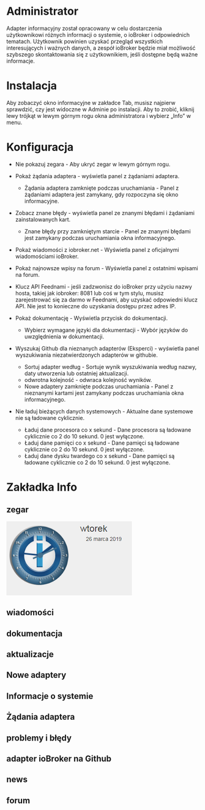 # Administrator

Adapter informacyjny został opracowany w celu dostarczenia użytkownikowi różnych informacji o systemie, o ioBroker i odpowiednich tematach. Użytkownik powinien uzyskać przegląd wszystkich interesujących i ważnych danych, a zespół ioBroker będzie miał możliwość szybszego skontaktowania się z użytkownikiem, jeśli dostępne będą ważne informacje.

# Instalacja

Aby zobaczyć okno informacyjne w zakładce Tab, musisz najpierw sprawdzić, czy jest widoczne w Adminie po instalacji. Aby to zrobić, kliknij lewy trójkąt w lewym górnym rogu okna administratora i wybierz „Info” w menu.

# Konfiguracja

* Nie pokazuj zegara - Aby ukryć zegar w lewym górnym rogu.
* Pokaż żądania adaptera - wyświetla panel z żądaniami adaptera.
    * Żądania adaptera zamknięte podczas uruchamiania - Panel z żądaniami adaptera jest zamykany, gdy rozpoczyna się okno informacyjne.
* Zobacz znane błędy - wyświetla panel ze znanymi błędami i żądaniami zainstalowanych kart.
    * Znane błędy przy zamkniętym starcie - Panel ze znanymi błędami jest zamykany podczas uruchamiania okna informacyjnego.

* Pokaż wiadomości z iobroker.net - Wyświetla panel z oficjalnymi wiadomościami ioBroker.
* Pokaż najnowsze wpisy na forum - Wyświetla panel z ostatnimi wpisami na forum.
* Klucz API Feednami - jeśli zadzwonisz do ioBroker przy użyciu nazwy hosta, takiej jak iobroker: 8081 lub coś w tym stylu, musisz zarejestrować się za darmo w Feednami, aby uzyskać odpowiedni klucz API. Nie jest to konieczne do uzyskania dostępu przez adres IP.

* Pokaż dokumentację - Wyświetla przycisk do dokumentacji.
    * Wybierz wymagane języki dla dokumentacji - Wybór języków do uwzględnienia w dokumentacji.

* Wyszukaj Github dla nieznanych adapterów (Eksperci) - wyświetla panel wyszukiwania niezatwierdzonych adapterów w githubie.
    * Sortuj adapter według - Sortuje wynik wyszukiwania według nazwy, daty utworzenia lub ostatniej aktualizacji.
    * odwrotna kolejność - odwraca kolejność wyników.
    * Nowe adaptery zamknięte podczas uruchamiania - Panel z nieznanymi kartami jest zamykany podczas uruchamiania okna informacyjnego.

* Nie ładuj bieżących danych systemowych - Aktualne dane systemowe nie są ładowane cyklicznie.
    * Ładuj dane procesora co x sekund - Dane procesora są ładowane cyklicznie co 2 do 10 sekund. 0 jest wyłączone.
    * Ładuj dane pamięci co x sekund - Dane pamięci są ładowane cyklicznie co 2 do 10 sekund. 0 jest wyłączone.
    * Ładuj dane dysku twardego co x sekund - Dane pamięci są ładowane cyklicznie co 2 do 10 sekund. 0 jest wyłączone.

# Zakładka Info

## zegar

![clock](img/clock.png)

## wiadomości

## dokumentacja

## aktualizacje

## Nowe adaptery

## Informacje o systemie

## Żądania adaptera

## problemy i błędy

## adapter ioBroker na Github

## news

## forum